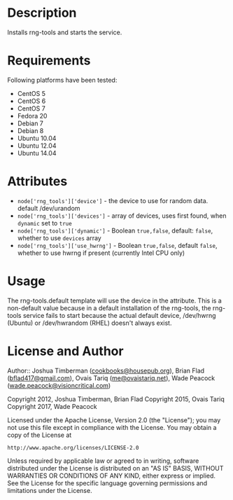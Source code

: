 Description
===========

Installs rng-tools and starts the service.

Requirements
============

Following platforms have been tested:
* CentOS 5
* CentOS 6
* CentOS 7
* Fedora 20
* Debian 7
* Debian 8
* Ubuntu 10.04
* Ubuntu 12.04
* Ubuntu 14.04

Attributes
==========

* `node['rng_tools']['device']` - the device to use for random data. default /dev/urandom
* `node['rng_tools']['devices']` - array of devices, uses first found, when `dynamic` set to `true`
* `node['rng_tools']['dynamic']` - Boolean `true,false`, default: `false`, whether to use `devices` array
* `node['rng_tools']['use_hwrng']` - Boolean `true,false`, default `false`, whether to use hwrng if present (currently Intel CPU only)

Usage
=====

The rng-tools.default template will use the device in the attribute. This is a non-default value because in a default installation of the rng-tools, the rng-tools service fails to start because the actual default device, /dev/hwrng (Ubuntu) or /dev/hwrandom (RHEL) doesn't always exist.

License and Author
==================

Author:: Joshua Timberman (<cookbooks@housepub.org>), Brian Flad (<bflad417@gmail.com>), Ovais Tariq (me@ovaistariq.net), Wade Peacock (wade.peacock@visioncritical.com)

Copyright 2012, Joshua Timberman, Brian Flad
Copyright 2015, Ovais Tariq
Copyright 2017, Wade Peacock

Licensed under the Apache License, Version 2.0 (the "License");
you may not use this file except in compliance with the License.
You may obtain a copy of the License at

    http://www.apache.org/licenses/LICENSE-2.0

Unless required by applicable law or agreed to in writing, software
distributed under the License is distributed on an "AS IS" BASIS,
WITHOUT WARRANTIES OR CONDITIONS OF ANY KIND, either express or implied.
See the License for the specific language governing permissions and
limitations under the License.
